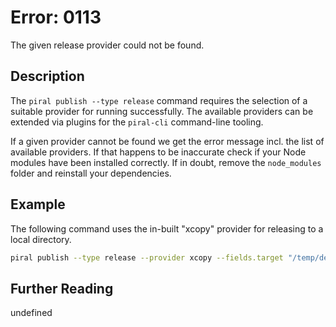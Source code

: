 # Error: 0113

The given release provider could not be found.

## Description

The `piral publish --type release` command requires the selection of a suitable
provider for running successfully. The available providers can be extended via
plugins for the `piral-cli` command-line tooling.

If a given provider cannot be found we get the error message incl. the list of
available providers. If that happens to be inaccurate check if your Node modules
have been installed correctly. If in doubt, remove the `node_modules` folder and
reinstall your dependencies.

## Example

The following command uses the in-built "xcopy" provider for releasing to a local directory.

```sh
piral publish --type release --provider xcopy --fields.target "/temp/dest"
```

## Further Reading

undefined
